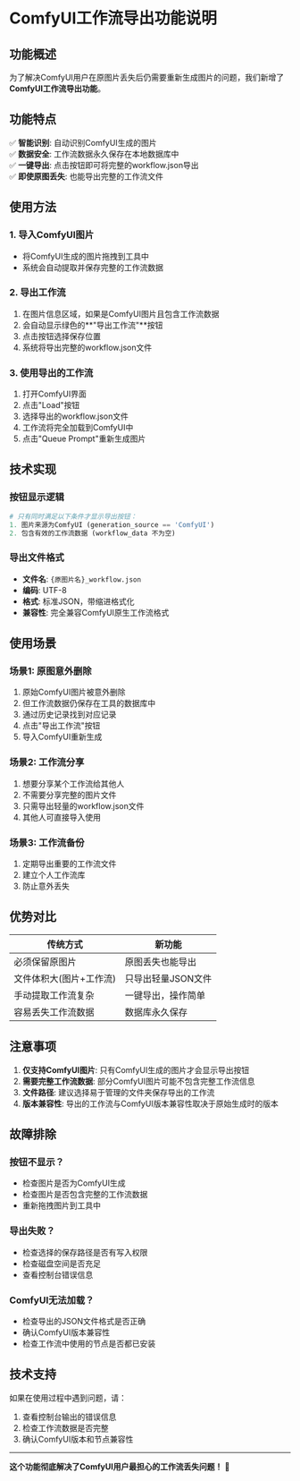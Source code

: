 # ComfyUI工作流导出功能说明

## 功能概述

为了解决ComfyUI用户在原图片丢失后仍需要重新生成图片的问题，我们新增了**ComfyUI工作流导出功能**。

## 功能特点

✅ **智能识别**: 自动识别ComfyUI生成的图片  
✅ **数据安全**: 工作流数据永久保存在本地数据库中  
✅ **一键导出**: 点击按钮即可将完整的workflow.json导出  
✅ **即使原图丢失**: 也能导出完整的工作流文件  

## 使用方法

### 1. 导入ComfyUI图片
- 将ComfyUI生成的图片拖拽到工具中
- 系统会自动提取并保存完整的工作流数据

### 2. 导出工作流
1. 在图片信息区域，如果是ComfyUI图片且包含工作流数据
2. 会自动显示绿色的**"导出工作流"**按钮
3. 点击按钮选择保存位置
4. 系统将导出完整的workflow.json文件

### 3. 使用导出的工作流
1. 打开ComfyUI界面
2. 点击"Load"按钮
3. 选择导出的workflow.json文件
4. 工作流将完全加载到ComfyUI中
5. 点击"Queue Prompt"重新生成图片

## 技术实现

### 按钮显示逻辑
```python
# 只有同时满足以下条件才显示导出按钮：
1. 图片来源为ComfyUI (generation_source == 'ComfyUI')
2. 包含有效的工作流数据 (workflow_data 不为空)
```

### 导出文件格式
- **文件名**: `{原图片名}_workflow.json`
- **编码**: UTF-8
- **格式**: 标准JSON，带缩进格式化
- **兼容性**: 完全兼容ComfyUI原生工作流格式

## 使用场景

### 场景1: 原图意外删除
1. 原始ComfyUI图片被意外删除
2. 但工作流数据仍保存在工具的数据库中
3. 通过历史记录找到对应记录
4. 点击"导出工作流"按钮
5. 导入ComfyUI重新生成

### 场景2: 工作流分享
1. 想要分享某个工作流给其他人
2. 不需要分享完整的图片文件
3. 只需导出轻量的workflow.json文件
4. 其他人可直接导入使用

### 场景3: 工作流备份
1. 定期导出重要的工作流文件
2. 建立个人工作流库
3. 防止意外丢失

## 优势对比

| 传统方式 | 新功能 |
|---------|--------|
| 必须保留原图片 | 原图丢失也能导出 |
| 文件体积大(图片+工作流) | 只导出轻量JSON文件 |
| 手动提取工作流复杂 | 一键导出，操作简单 |
| 容易丢失工作流数据 | 数据库永久保存 |

## 注意事项

1. **仅支持ComfyUI图片**: 只有ComfyUI生成的图片才会显示导出按钮
2. **需要完整工作流数据**: 部分ComfyUI图片可能不包含完整工作流信息
3. **文件路径**: 建议选择易于管理的文件夹保存导出的工作流
4. **版本兼容性**: 导出的工作流与ComfyUI版本兼容性取决于原始生成时的版本

## 故障排除

### 按钮不显示？
- 检查图片是否为ComfyUI生成
- 检查图片是否包含完整的工作流数据
- 重新拖拽图片到工具中

### 导出失败？
- 检查选择的保存路径是否有写入权限
- 检查磁盘空间是否充足
- 查看控制台错误信息

### ComfyUI无法加载？
- 检查导出的JSON文件格式是否正确
- 确认ComfyUI版本兼容性
- 检查工作流中使用的节点是否都已安装

## 技术支持

如果在使用过程中遇到问题，请：
1. 查看控制台输出的错误信息
2. 检查工作流数据是否完整
3. 确认ComfyUI版本和节点兼容性

---

**这个功能彻底解决了ComfyUI用户最担心的工作流丢失问题！** 🎉 